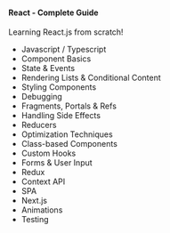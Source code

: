#### React - Complete Guide

Learning React.js from scratch! 

* Javascript / Typescript
* Component Basics
* State & Events
* Rendering Lists & Conditional Content
* Styling Components
* Debugging
* Fragments, Portals & Refs
* Handling Side Effects
* Reducers
* Optimization Techniques
* Class-based Components
* Custom Hooks
* Forms & User Input
* Redux
* Context API
* SPA
* Next.js
* Animations
* Testing